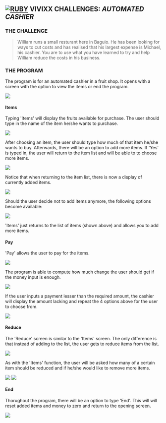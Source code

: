 ## **[![RUBY](https://user-images.githubusercontent.com/29721601/30624638-2d170a16-9df1-11e7-8c3a-b0753abdd5cd.png)](https://www.ruby-lang.org/en/) VIVIXX CHALLENGES:** **_AUTOMATED CASHIER_**

### THE CHALLENGE  
> William runs a small resturant here in Baguio. He has been looking for ways to cut costs and has realised that his largest expense is Michael, his cashier. You are to use what you have learned to try and help William reduce the costs in his business.

### THE PROGRAM
The program is for an automated cashier in a fruit shop. It opens with a screen with the option to view the items or end the program.

![](http://i1202.photobucket.com/albums/bb362/tremor221/Vivixx/VCR/VCRAutoCashier/VCRAutoCashier01.png)

#### Items
Typing 'Items' will display the fruits available for purchase. The user should type in the name of the item he/she wants to purchase.

![](http://i1202.photobucket.com/albums/bb362/tremor221/Vivixx/VCR/VCRAutoCashier/VCRAutoCashier02.png)

After choosing an item, the user should type how much of that item he/she wants to buy. Afterwards, there will be an option to add more items. If 'Yes' is typed in, the user will return to the item list and will be able to to choose more items.

![](http://i1202.photobucket.com/albums/bb362/tremor221/Vivixx/VCR/VCRAutoCashier/VCRAutoCashier03.png)

Notice that when returning to the item list, there is now a display of currently added items.

![](http://i1202.photobucket.com/albums/bb362/tremor221/Vivixx/VCR/VCRAutoCashier/VCRAutoCashier04.png)

Should the user decide not to add items anymore, the following options become available:

![](http://i1202.photobucket.com/albums/bb362/tremor221/Vivixx/VCR/VCRAutoCashier/VCRAutoCashier05.png)

'Items' just returns to the list of items (shown above) and allows you to add more items.

#### Pay
'Pay' allows the user to pay for the items.

![](http://i1202.photobucket.com/albums/bb362/tremor221/Vivixx/VCR/VCRAutoCashier/VCRAutoCashier06.png)

The program is able to compute how much change the user should get if the money input is enough.

![](http://i1202.photobucket.com/albums/bb362/tremor221/Vivixx/VCR/VCRAutoCashier/VCRAutoCashier08.png)


If the user inputs a payment lesser than the required amount, the cashier will display the amount lacking and repeat the 4 options above for the user to choose from.

![](http://i1202.photobucket.com/albums/bb362/tremor221/Vivixx/VCR/VCRAutoCashier/VCRAutoCashier07.png)

#### Reduce
The 'Reduce' screen is similar to the 'Items' screen. The only difference is that instead of adding to the list, the user gets to reduce items from the list.

![](http://i1202.photobucket.com/albums/bb362/tremor221/Vivixx/VCR/VCRAutoCashier/VCRAutoCashier09.png)

As with the 'Items' function, the user will be asked how many of a certain item should be reduced and if he/she would like to remove more items.

![](http://i1202.photobucket.com/albums/bb362/tremor221/Vivixx/VCR/VCRAutoCashier/VCRAutoCashier10.png)
![](http://i1202.photobucket.com/albums/bb362/tremor221/Vivixx/VCR/VCRAutoCashier/VCRAutoCashier11.png)

#### End
Thorughout the program, there will be an option to type 'End'. This will will reset added items and money to zero and return to the opening screen.

![](http://i1202.photobucket.com/albums/bb362/tremor221/Vivixx/VCR/VCRAutoCashier/VCRAutoCashier12.png)
